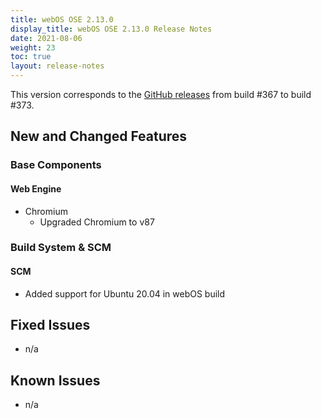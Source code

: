 ```yaml
---
title: webOS OSE 2.13.0
display_title: webOS OSE 2.13.0 Release Notes
date: 2021-08-06
weight: 23
toc: true
layout: release-notes
---
```


This version corresponds to the [GitHub releases](https://github.com/webosose/build-webos/releases) from build #367 to build #373.

## New and Changed Features

### Base Components

#### Web Engine

- Chromium
  - Upgraded Chromium to v87

### Build System & SCM

#### SCM

  - Added support for Ubuntu 20.04 in webOS build

## Fixed Issues

  - n/a

## Known Issues

  - n/a
